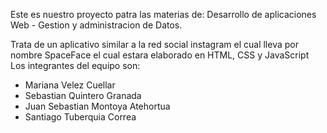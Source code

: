 Este es nuestro proyecto patra las materias de: Desarrollo de aplicaciones Web - Gestion y administracion de Datos.

Trata de un aplicativo similar a la red social instagram el cual lleva por nombre SpaceFace el cual estara elaborado en HTML, CSS y JavaScript
Los integrantes del equipo son:
  - Mariana Velez Cuellar
  - Sebastian Quintero Granada
  - Juan Sebastian Montoya Atehortua
  - Santiago Tuberquia Correa
